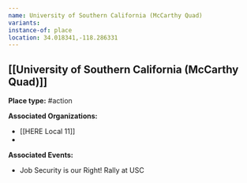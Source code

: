 ```yaml
---
name: University of Southern California (McCarthy Quad)
variants: 
instance-of: place
location: 34.018341,-118.286331
---
```

## [[University of Southern California (McCarthy Quad)]]

**Place type:** #action

**Associated Organizations:** 
- [[HERE Local 11]]
- 

**Associated Events:** 
- Job Security is our Right! Rally at USC